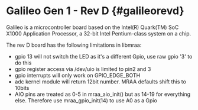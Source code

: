 Galileo Gen 1 - Rev D                            {#galileorevd}
=====================

Galileo is a microcontroller board based on the Intel(R) Quark(TM) SoC X1000
Application Processor, a 32-bit Intel Pentium-class system on a chip.

The rev D board has the following limitations in libmraa:

- gpio 13 will not switch the LED as it's a different Gpio, use raw gpio '3' to do this
- gpio register access via /dev/uio is limited to pin2 and 3
- gpio interrupts will only work on GPIO_EDGE_BOTH
- adc kernel module will return 12bit number. MRAA defaults shift this to 10bits
- AIO pins are treated as 0-5 in mraa_aio_init() but as 14-19 for everything
  else. Therefore use mraa_gpio_init(14) to use A0 as a Gpio
